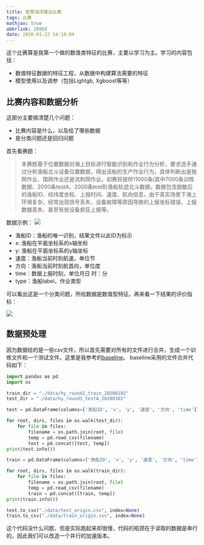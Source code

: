 ```yaml
---
title: 智慧海洋建设比赛
tags: 比赛
mathjax: true
abbrlink: 20868
date: 2020-01-22 14:10:04
---
```

这个比赛算是我第一个做的数值类特征的比赛，主要以学习为主。学习的内容包括：
- 数值特征数据的特征工程，从数据中构建算法需要的特征
- 模型使用以及调参（包括Lightgb, Xgboost等等）

## 比赛内容和数据分析
这部分主要搞清楚几个问题：
- 比赛内容是什么，以及给了哪些数据
- 是分类问题还是回归问题

首先看赛题：
> 本赛题基于位置数据对海上目标进行智能识别和作业行为分析，要求选手通过分析渔船北斗设备位置数据，得出该船的生产作业行为，具体判断出是拖网作业、围网作业还是流刺网作业。初赛将提供11000条(其中7000条训练数据、2000条testA、2000条testB)渔船轨迹北斗数据。数据包含脱敏后的渔船ID、经纬度坐标、上报时间、速度、航向信息，由于真实场景下海上环境复杂，经常出现信号丢失，设备故障等原因导致的上报坐标错误、上报数据丢失、甚至有些设备疯狂上报等。

数据示例：
![](/智慧海洋建设比赛/20200122022107557.png)
- 渔船ID：渔船的唯一识别，结果文件以此ID为标示
- x: 渔船在平面坐标系的x轴坐标
- y: 渔船在平面坐标系的y轴坐标
- 速度：渔船当前时刻航速，单位节
- 方向：渔船当前时刻航首向，单位度
- time：数据上报时刻，单位月日 时：分
- type：渔船label，作业类型

可以看出这是一个分类问题，所给数据是数值型特征。再来看一下结果的评价指标：

![](/智慧海洋建设比赛/20200122022332055.png)

## 数据预处理
因为数据给的是一些csv文件，所以首先需要对所有的文件进行合并，生成一个训练文件和一个测试文件。这里是我参考的[baseline](https://github.com/GrinAndBear/tianchi_hy)。
baseline采用的文件合并代码如下：
```python
import pandas as pd
import os

train_dir = "./data/hy_round1_train_20200102"
test_dir = "./data/hy_round1_testA_20200102"

test = pd.DataFrame(columns=['渔船ID', 'x', 'y', '速度', '方向', 'time'])

for root, dirs, files in os.walk(test_dir):
    for file in files:
        filename = os.path.join(root, file)
        temp = pd.read_csv(filename)
        test = pd.concat([test, temp])
print(test.info())

train = pd.DataFrame(columns=['渔船ID', 'x', 'y', '速度', '方向', 'time'])

for root, dirs, files in os.walk(train_dir):
    for file in files:
        filename = os.path.join(root, file)
        temp = pd.read_csv(filename)
        train = pd.concat([train, temp])
print(train.info())

test.to_csv("./data/test_origin.csv", index=None)
train.to_csv("./data/train_origin.csv", index=None)
```
这个代码没什么问题，但是实际跑起来却很慢，代码的瓶颈在于读取的数据是串行的，因此我们可以改造一个并行的加速版本。
